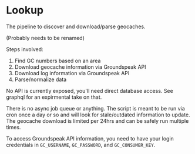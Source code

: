 # Lookup

The pipeline to discover and download/parse geocaches.

(Probably needs to be renamed)

Steps involved:

1. Find GC numbers based on an area
2. Download geocache information via Groundspeak API
3. Download log information via Groundspeak API
4. Parse/normalize data

No API is currently exposed, you'll need direct database access.
See graphql for an expirmental take on that.

There is no async job queue or anything. The script is meant to be run via cron
once a day or so and will look for stale/outdated information to update. The
geocache download is limited per 24hrs and can be safely run multiple times.

To access Groundspeak API information, you need to have your login credentials in
`GC_USERNAME`, `GC_PASSWORD`, and `GC_CONSUMER_KEY`.
